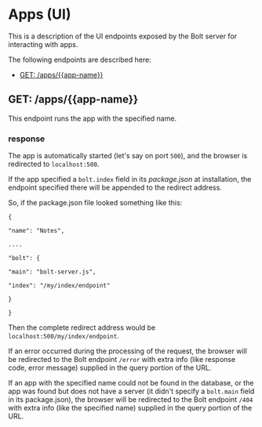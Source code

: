 # Apps \(UI\)

This is a description of the UI endpoints exposed by the Bolt server for interacting with apps.

The following endpoints are described here:

* [GET: \/apps\/\{\{app-name\}\}](#get-appsapp-name)

## GET: \/apps\/\{\{app-name\}\}

This endpoint runs the app with the specified name.

### response

The app is automatically started \(let's say on port `500`\), and the browser is redirected to `localhost:500`.

If the app specified a `bolt.index` field in its _package.json_ at installation, the endpoint specified there will be appended to the redirect address.

So, if the package.json file looked something like this:

`{`

`"name": "Notes",`

`....`

`"bolt": {`

`"main": "bolt-server.js",`

`"index": "/my/index/endpoint"`

`}`

`}`

Then the complete redirect address would be `localhost:500/my/index/endpoint`.

If an error occurred during the processing of the request, the browser will be redirected to the Bolt endpoint `/error` with extra info \(like response code, error message\) supplied in the query portion of the URL.

If an app with the specified name could not be found in the database, or the app was found but does not have a server \(it didn't specify a `bolt.main` field in its package.json\), the browser will be redirected to the Bolt endpoint `/404` with extra info \(like the specified name\) supplied in the query portion of the URL.

